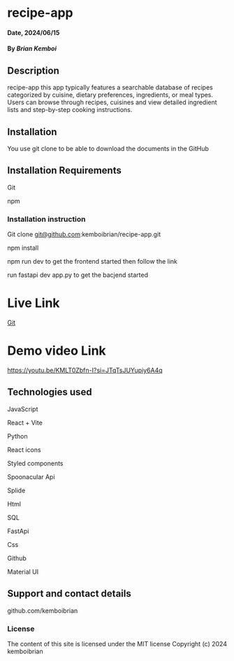 # recipe-app

#### Date, 2024/06/15

#### By *Brian Kemboi*

## Description
recipe-app
this app typically features a searchable database of recipes categorized by cuisine, dietary preferences, ingredients, or meal types. Users can browse through recipes, cuisines and view detailed ingredient lists and step-by-step cooking instructions.

## Installation
You use git clone to be able to download the documents in the GitHub

## Installation Requirements
Git

npm

### Installation instruction

Git clone git@github.com:kemboibrian/recipe-app.git

npm install

npm run dev to get the frontend started then follow the link

run  fastapi dev app.py  to get the bacjend started
# Live Link
[Git](https://youtu.be/KMLT0Zbfn-I?si=JTqTsJUYupiy6A4q)

# Demo video Link
https://youtu.be/KMLT0Zbfn-I?si=JTqTsJUYupiy6A4q



## Technologies used
JavaScript

React + Vite

Python

React icons

Styled components

Spoonacular Api

Splide

Html

SQL 

FastApi

Css

Github

Material UI

## Support and contact details
github.com/kemboibrian

### License
The content of this site is licensed under the MIT license
Copyright (c) 2024 kemboibrian

